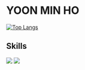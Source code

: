 # YOON MIN HO

[![Top Langs](https://github-readme-stats.vercel.app/api/top-langs/?username=Bear4243)](https://github.com/anuraghazra/github-readme-stats)

## Skills
<div>
<img src="https://img.shields.io/badge/react-%2361DAFB.svg?&style=for-the-badge&logo=react&logoColor=black" />
<img src="https://img.shields.io/badge/typescript-%233178C6.svg?&style=for-the-badge&logo=typescript&logoColor=white" />
</div>

